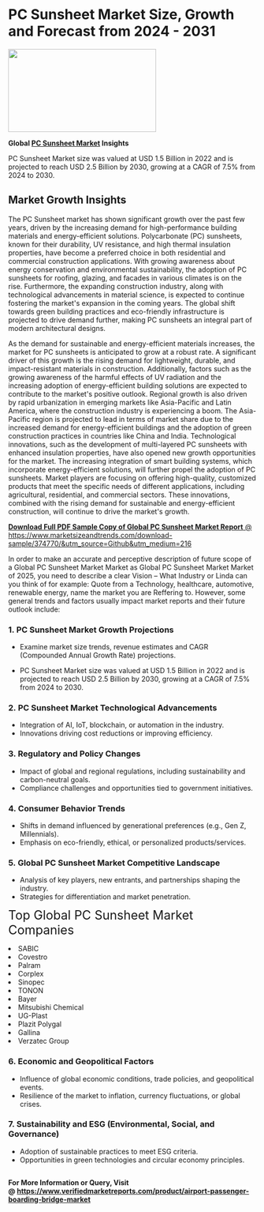 <H1>PC Sunsheet Market Size, Growth and Forecast from 2024 - 2031</H1><img class="aligncenter size-medium wp-image-584254" src="https://thirdeyenews.in/wp-content/uploads/2024/09/Global-Market-Research-300x168.jpeg" alt="" width="300" height="168" /><p><strong>Global&nbsp;<a href="https://www.marketsizeandtrends.com/download-sample/374770/&amp;utm_source=Github&utm_medium=216">PC Sunsheet Market</a> Insights</strong></p><p>PC Sunsheet Market size was valued at USD 1.5 Billion in 2022 and is projected to reach USD 2.5 Billion by 2030, growing at a CAGR of 7.5% from 2024 to 2030.</p><p><h2>Market Growth Insights</h2> <p>The PC Sunsheet market has shown significant growth over the past few years, driven by the increasing demand for high-performance building materials and energy-efficient solutions. Polycarbonate (PC) sunsheets, known for their durability, UV resistance, and high thermal insulation properties, have become a preferred choice in both residential and commercial construction applications. With growing awareness about energy conservation and environmental sustainability, the adoption of PC sunsheets for roofing, glazing, and facades in various climates is on the rise. Furthermore, the expanding construction industry, along with technological advancements in material science, is expected to continue fostering the market's expansion in the coming years. The global shift towards green building practices and eco-friendly infrastructure is projected to drive demand further, making PC sunsheets an integral part of modern architectural designs.</p> <p><a href="#"></a></p> <p>As the demand for sustainable and energy-efficient materials increases, the market for PC sunsheets is anticipated to grow at a robust rate. A significant driver of this growth is the rising demand for lightweight, durable, and impact-resistant materials in construction. Additionally, factors such as the growing awareness of the harmful effects of UV radiation and the increasing adoption of energy-efficient building solutions are expected to contribute to the market's positive outlook. Regional growth is also driven by rapid urbanization in emerging markets like Asia-Pacific and Latin America, where the construction industry is experiencing a boom. The Asia-Pacific region is projected to lead in terms of market share due to the increased demand for energy-efficient buildings and the adoption of green construction practices in countries like China and India. Technological innovations, such as the development of multi-layered PC sunsheets with enhanced insulation properties, have also opened new growth opportunities for the market. The increasing integration of smart building systems, which incorporate energy-efficient solutions, will further propel the adoption of PC sunsheets. Market players are focusing on offering high-quality, customized products that meet the specific needs of different applications, including agricultural, residential, and commercial sectors. These innovations, combined with the rising demand for sustainable and energy-efficient construction, will continue to drive the market's growth.</p> <p><a href="#"></p><p><span class=""><strong>Download Full PDF Sample Copy of Global PC Sunsheet Market Report</strong> @ <a href="https://www.marketsizeandtrends.com/download-sample/374770/&amp;utm_source=Github&utm_medium=216" target="_blank">https://www.marketsizeandtrends.com/download-sample/374770/&amp;utm_source=Github&utm_medium=216</a></span></p><p>In order to make an accurate and perceptive description of future scope of a Global&nbsp;PC Sunsheet Market Market as Global&nbsp;PC Sunsheet Market Market of 2025, you need to describe a clear Vision &ndash; What Industry or Linda can you think of for example: Quote from a Technology, healthcare, automotive, renewable energy, name the market you are Reffering to. However, some general trends and factors usually impact market reports and their future outlook include:</p><h3>1.&nbsp;<strong>PC Sunsheet Market Growth Projections</strong></h3><ul><li>Examine market size trends, revenue estimates and CAGR (Compounded Annual Growth Rate) projections.</li><li><p>PC Sunsheet Market size was valued at USD 1.5 Billion in 2022 and is projected to reach USD 2.5 Billion by 2030, growing at a CAGR of 7.5% from 2024 to 2030.</p></li></ul><h3>2.&nbsp;<strong>PC Sunsheet Market Technological Advancements</strong></h3><ul><li>Integration of AI, IoT, blockchain, or automation in the industry.</li><li>Innovations driving cost reductions or improving efficiency.</li></ul><h3>3.&nbsp;<strong>Regulatory and Policy Changes</strong></h3><ul><li>Impact of global and regional regulations, including sustainability and carbon-neutral goals.</li><li>Compliance challenges and opportunities tied to government initiatives.</li></ul><h3>4.&nbsp;<strong>Consumer Behavior Trends</strong></h3><ul><li>Shifts in demand influenced by generational preferences (e.g., Gen Z, Millennials).</li><li>Emphasis on eco-friendly, ethical, or personalized products/services.</li></ul><h3>5.&nbsp;<strong>Global PC Sunsheet Market Competitive Landscape</strong></h3><ul><li>Analysis of key players, new entrants, and partnerships shaping the industry.</li><li>Strategies for differentiation and market penetration.</li></ul><p data-pm-slice="1 1 []"><span style="color: inherit; font-family: inherit; font-size: 25px;">Top Global PC Sunsheet Market Companies</span></p><div class="" data-test-id=""><p><li>SABIC</li><li> Covestro</li><li> Palram</li><li> Corplex</li><li> Sinopec</li><li> TONON</li><li> Bayer</li><li> Mitsubishi Chemical</li><li> UG-Plast</li><li> Plazit Polygal</li><li> Gallina</li><li> Verzatec Group</li></p></div><h3>6.&nbsp;<strong>Economic and Geopolitical Factors</strong></h3><ul><li>Influence of global economic conditions, trade policies, and geopolitical events.</li><li>Resilience of the market to inflation, currency fluctuations, or global crises.</li></ul><h3>7.&nbsp;<strong>Sustainability and ESG (Environmental, Social, and Governance)</strong></h3><ul><li>Adoption of sustainable practices to meet ESG criteria.</li><li>Opportunities in green technologies and circular economy principles.</li></ul><h2><strong style="font-size: 14px;">For More Information or Query, Visit @&nbsp;</strong><a style="background-color: #ffffff; font-size: 14px;" href="https://www.marketsizeandtrends.com/report/pc-sunsheet-market/" target="_blank">https://www.verifiedmarketreports.com/product/airport-passenger-boarding-bridge-market</a></h2>
